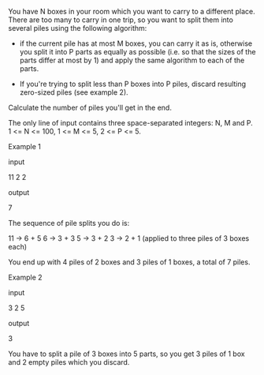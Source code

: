 You have N boxes in your room which you want to carry to a different place. There are too many to carry in one trip, so you want to split them into several piles using the following algorithm: 

- if the current pile has at most M boxes, you can carry it as is, otherwise you split it into P parts as equally as possible (i.e. so that the sizes of the parts differ at most by 1) and apply the same algorithm to each of the parts.

- If you're trying to split less than P boxes into P piles, discard resulting zero-sized piles (see example 2).

Calculate the number of piles you'll get in the end.

The only line of input contains three space-separated integers: N, M and P. 1 <= N <= 100, 1 <= M <= 5, 2 <= P <= 5.

Example 1

input

11 2 2

output

7

The sequence of pile splits you do is:

11 -> 6 + 5
6 -> 3 + 3
5 -> 3 + 2
3 -> 2 + 1 (applied to three piles of 3 boxes each)

You end up with 4 piles of 2 boxes and 3 piles of 1 boxes, a total of 7 piles.

Example 2

input

3 2 5

output

3

You have to split a pile of 3 boxes into 5 parts, so you get 3 piles of 1 box and 2 empty piles which you discard.